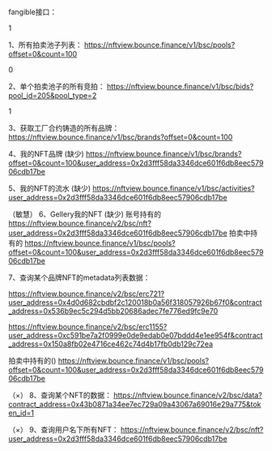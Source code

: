 fangible接口：

1

1、所有拍卖池子列表：
https://nftview.bounce.finance/v1/bsc/pools?offset=0&count=100

0

2、单个拍卖池子的所有竞拍：
https://nftview.bounce.finance/v1/bsc/bids?pool_id=205&pool_type=2

1

3、获取工厂合约铸造的所有品牌：
https://nftview.bounce.finance/v1/bsc/brands?offset=0&count=100


4、我的NFT品牌 (缺少)
https://nftview.bounce.finance/v1/bsc/brands?offset=0&count=100&user_address=0x2d3fff58da3346dce601f6db8eec57906cdb17be

5、我的NFT的流水 (缺少)
https://nftview.bounce.finance/v1/bsc/activities?user_address=0x2d3fff58da3346dce601f6db8eec57906cdb17be

（敏慧）
6、Gellery我的NFT (缺少)
账号持有的
https://nftview.bounce.finance/v2/bsc/nft?user_address=0x2d3fff58da3346dce601f6db8eec57906cdb17be
拍卖中持有的
https://nftview.bounce.finance/v1/bsc/pools?offset=0&count=100&user_address=0x2d3fff58da3346dce601f6db8eec57906cdb17be

7、查询某个品牌NFT的metadata列表数据：

https://nftview.bounce.finance/v2/bsc/erc721?user_address=0x4d0d682cbdbf2c120018b0a56f318057926b67f0&contract_address=0x536b9ec5c294d5bb20686adec7fe776ed9fc9e70

https://nftview.bounce.finance/v2/bsc/erc1155?user_address=0xc591be7a2f0999e0de9edab0e07bddd4e1ee954f&contract_address=0x150a8fb02e4716ce462c74d4b17fb0db129c72ea

拍卖中持有的()
https://nftview.bounce.finance/v1/bsc/pools?offset=0&count=100&user_address=0x2d3fff58da3346dce601f6db8eec57906cdb17be

（×）
8、查询某个NFT的数据：
https://nftview.bounce.finance/v2/bsc/data?contract_address=0x43b0871a34ee7ec729a09a43067a69016e29a775&token_id=1


（×）
9、查询用户名下所有NFT：
https://nftview.bounce.finance/v2/bsc/nft?user_address=0x2d3fff58da3346dce601f6db8eec57906cdb17be
